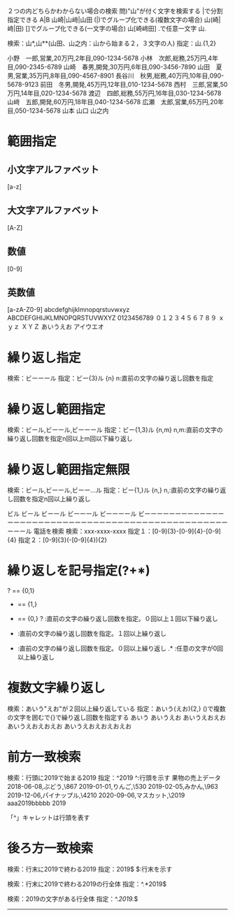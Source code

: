 
２つの内どちらかわからない場合の検索
問)"山"が付く文字を検索する
|で分割指定できる
A|B
山崎|山﨑|山田
(|)でグループ化できる(複数文字の場合)
山(崎|﨑|田)
[]でグループ化できる(一文字の場合)
山[崎﨑田]
.で任意一文字
山.

検索：山*,山**(山田、山之内：山から始まる２，３文字の人)
指定：山.{1,2}

小野　一郎,営業,20万円,2年目,090-1234-5678
小林　次郎,総務,25万円,4年目,090-2345-6789
山崎　春男,開発,30万円,6年目,090-3456-7890
山田　夏男,営業,35万円,8年目,090-4567-8901
長谷川　秋男,総務,40万円,10年目,090-5678-9123
前田　冬男,開発,45万円,12年目,010-1234-5678
西村　三郎,営業,50万円,14年目,020-1234-5678
渡辺　四郎,総務,55万円,16年目,030-1234-5678
山﨑　五郎,開発,60万円,18年目,040-1234-5678
広瀬　太郎,営業,65万円,20年目,050-1234-5678
山本
山口
山之内
# 範囲指定
## 小文字アルファベット
[a-z]
## 大文字アルファベット
[A-Z]
## 数値
[0-9]
## 英数値
[a-zA-Z0-9]
abcdefghijklmnopqrstuvwxyz
ABCDEFGHIJKLMNOPQRSTUVWXYZ
0123456789
０１２３４５６７８９
ｘｙｚ
ＸＹＺ
あいうえお
アイウエオ

# 繰り返し指定
検索：ビーーール
指定：ビー{3}ル
{n}
n:直前の文字の繰り返し回数を指定
# 繰り返し範囲指定
検索：ビール,ビーール,ビーーール
指定：ビー{1,3}ル
{n,m}
n,m:直前の文字の繰り返し回数を指定n回以上m回以下繰り返し
# 繰り返し範囲指定無限
検索：ビール,ビーール,ビーー...ル
指定：ビー{1,}ル
{n,}
n,:直前の文字の繰り返し回数を指定n回以上繰り返し

ビル
ビール
ビーール
ビーーール
ビーーーール
ビーーーーーーーーーーーーーーーーーーーーーーーーーーーーーーーーーーーーーーーーーーーーーーーーーーーール
電話を検索
検索：xxx-xxxx-xxxx
指定１：[0-9]{3}\-[0-9]{4}\-[0-9]{4}
指定２：[0-9]{3}(\-[0-9]{4}){2}

# 繰り返しを記号指定(?+*)
? == {0,1}
+ == {1,}
* == {0,}
?  :直前の文字の繰り返し回数を指定。０回以上１回以下繰り返し
+  :直前の文字の繰り返し回数を指定。１回以上繰り返し
*  :直前の文字の繰り返し回数を指定。０回以上繰り返し
.* :任意の文字が0回以上繰り返し

# 複数文字繰り返し

検索：あいう"えお"が２回以上繰り返している
指定：あいう(えお){2,}
()で複数の文字を囲むで{}で繰り返し回数を指定する
あいう
あいうえお
あいうえおえお
あいうえおえおえお
あいうえおえおえおえお

# 前方一致検索

検索：行頭に2019で始まる2019
指定：^2019
^:行頭を示す
果物の売上データ
2018-06-08,ぶどう,\867
2019-01-01,りんご,\530
2019-02-05,みかん,\963
2019-12-06,パイナップル,\4210
2020-09-06,マスカット,\2019
aaa2019bbbbb
2019

「^」キャレットは行頭を表す
# 後ろ方一致検索
検索：行末に2019で終わる2019
指定：2019$
$:行末を示す

検索：行末に2019で終わる2019の行全体
指定：^.*2019$

検索：2019の文字がある行全体
指定：^.*2019.*$

---
